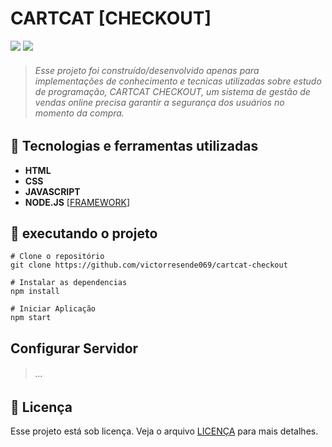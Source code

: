 # CARTCAT [CHECKOUT]

![](https://)
![](https://)


> ###### Esse projeto foi construído/desenvolvido apenas para implementações de conhecimento e tecnicas utilizadas sobre estudo de programação, CARTCAT CHECKOUT, um sistema de gestão de vendas online precisa garantir a segurança dos usuários no momento da compra.

## 🔧 Tecnologias e ferramentas utilizadas
- **HTML**
- **CSS**
- **JAVASCRIPT**
- **NODE.JS**   [[FRAMEWORK](https://nodejs.org/ "FRAMEWORK")]


## 🚀 executando o projeto

    # Clone o repositório 
	git clone https://github.com/victorresende069/cartcat-checkout
    
    # Instalar as dependencias 
	npm install 
	
	# Iniciar Aplicação
	npm start


## Configurar Servidor 
> ###### ...

## 📝 Licença
Esse projeto está sob licença. Veja o arquivo [LICENÇA](https://github.com/victorresende069/cartcat-checkout/LICENSE.md "LICENÇA") para mais detalhes.
